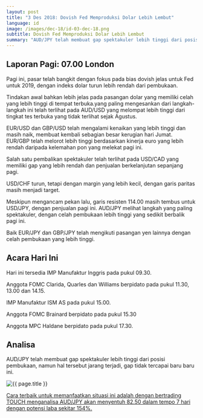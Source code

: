 ```yaml
---
layout: post
title: "3 Des 2018: Dovish Fed Memproduksi Dolar Lebih Lembut"
language: id
image: /images/dec-18/id-03-dec-18.png
subtitle: Dovish Fed Memproduksi Dolar Lebih Lembut
summary: "AUD/JPY telah membuat gap spektakuler lebih tinggi dari posisi pembukaan, namun hal tersebut jarang terjadi, gap tidak tercapai baru baru ini"
---
```

## Laporan Pagi: 07.00 London

Pagi ini, pasar telah bangkit dengan fokus pada bias dovish jelas untuk Fed untuk 2019, dengan indeks dolar turun lebih rendah dari pembukaan.

Tindakan awal bahkan lebih jelas pada pasangan dolar yang memiliki celah yang lebih tinggi di tempat terbuka.yang paling mengesankan dari langkah-langkah ini telah terlihat pada AUD/USD yang melompat lebih tinggi dari tingkat tes terbuka yang tidak terlihat sejak Agustus.

EUR/USD dan GBP/USD telah mengalami kenaikan yang lebih tinggi dan masih naik, membuat kembali sebagian besar kerugian hari Jumat. EUR/GBP telah melorot lebih tinggi berdasarkan kinerja euro yang lebih rendah daripada kelemahan pon yang melekat pagi ini.

Salah satu pembalikan spektakuler telah terlihat pada USD/CAD yang memiliki gap yang lebih rendah dan penjualan berkelanjutan sepanjang pagi.

USD/CHF turun, tetapi dengan margin yang lebih kecil, dengan garis paritas masih menjadi target.

Meskipun mengancam pekan lalu, garis resisten 114.00 masih tembus untuk USD/JPY, dengan penjualan pagi ini. AUD/JPY melihat langkah yang paling spektakuler, dengan celah pembukaan lebih tinggi yang sedikit berbalik pagi ini.

Baik EUR/JPY dan GBP/JPY telah mengikuti pasangan yen lainnya dengan celah pembukaan yang lebih tinggi.

## Acara Hari Ini

Hari ini tersedia IMP Manufaktur Inggris pada pukul 09.30.

Anggota FOMC Clarida, Quarles dan Williams berpidato pada pukul 11.30, 13.00 dan 14.15.

IMP Manufaktur ISM AS pada pukul 15.00.

Anggota FOMC Brainard berpidato pada pukul 15.30

Anggota MPC Haldane berpidato pada pukul 17.30.

## Analisa

AUD/JPY telah membuat gap spektakuler lebih tinggi dari posisi pembukaan, namun hal tersebut jarang terjadi, gap tidak tercapai baru baru ini.

<img src="{{ site.url }}/images/dec-18/id-03-dec-18.png" alt="{{ page.title }}" title="{{ page.title }}">

<a href="%LINK%%?currency=USD&market=forex&underlying=frxAUDJPY&formname=touchnotouch&duration_amount=7&duration_units=d&amount=10&amount_type=stake&expiry_type=duration&barrier=82.50" target="_blank" rel="noopener noreferrer nofollow">Cara terbaik untuk memanfaatkan situasi ini adalah dengan bertrading TOUCH menganalisa AUD/JPY akan menyentuh 82.50 dalam tempo 7 hari dengan potensi laba sekitar 154%.</a>
